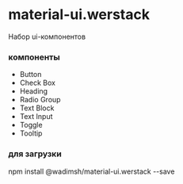 # material-ui.werstack

Набор ui-компонентов

### компоненты

+ Button
+ Check Box
+ Heading
+ Radio Group
+ Text Block
+ Text Input
+ Toggle
+ Tooltip

### для загрузки

npm install @wadimsh/material-ui.werstack --save
